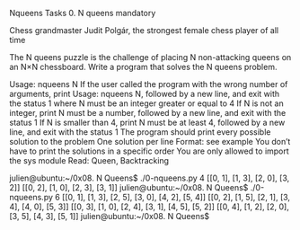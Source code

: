Nqueens 
Tasks
0. N queens
mandatory

Chess grandmaster Judit Polgár, the strongest female chess player of all time


The N queens puzzle is the challenge of placing N non-attacking queens on an N×N chessboard. Write a program that solves the N queens problem.

Usage: nqueens N
If the user called the program with the wrong number of arguments, print Usage: nqueens N, followed by a new line, and exit with the status 1
where N must be an integer greater or equal to 4
If N is not an integer, print N must be a number, followed by a new line, and exit with the status 1
If N is smaller than 4, print N must be at least 4, followed by a new line, and exit with the status 1
The program should print every possible solution to the problem
One solution per line
Format: see example
You don’t have to print the solutions in a specific order
You are only allowed to import the sys module
Read: Queen, Backtracking

julien@ubuntu:~/0x08. N Queens$ ./0-nqueens.py 4
[[0, 1], [1, 3], [2, 0], [3, 2]]
[[0, 2], [1, 0], [2, 3], [3, 1]]
julien@ubuntu:~/0x08. N Queens$ ./0-nqueens.py 6
[[0, 1], [1, 3], [2, 5], [3, 0], [4, 2], [5, 4]]
[[0, 2], [1, 5], [2, 1], [3, 4], [4, 0], [5, 3]]
[[0, 3], [1, 0], [2, 4], [3, 1], [4, 5], [5, 2]]
[[0, 4], [1, 2], [2, 0], [3, 5], [4, 3], [5, 1]]
julien@ubuntu:~/0x08. N Queens$ 